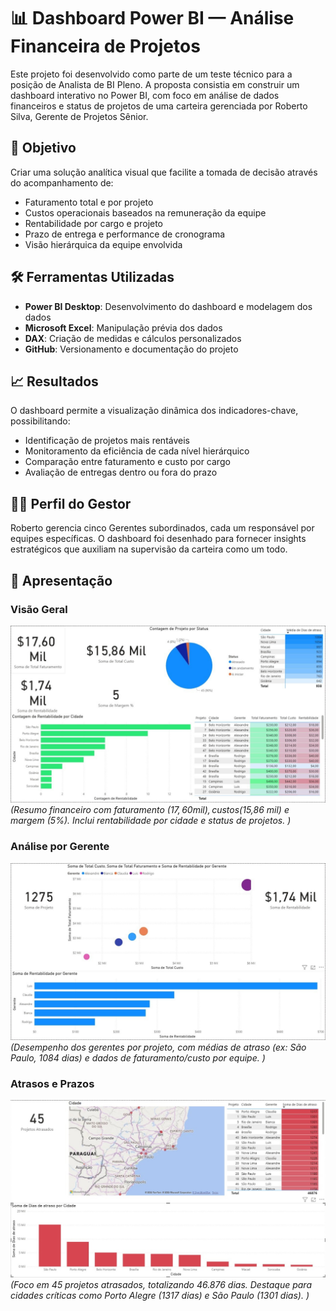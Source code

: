 # 📊 Dashboard Power BI — Análise Financeira de Projetos

Este projeto foi desenvolvido como parte de um teste técnico para a posição de Analista de BI Pleno. A proposta consistia em construir um dashboard interativo no Power BI, com foco em análise de dados financeiros e status de projetos de uma carteira gerenciada por Roberto Silva, Gerente de Projetos Sênior.

## 🎯 Objetivo

Criar uma solução analítica visual que facilite a tomada de decisão através do acompanhamento de:

- Faturamento total e por projeto
- Custos operacionais baseados na remuneração da equipe
- Rentabilidade por cargo e projeto
- Prazo de entrega e performance de cronograma
- Visão hierárquica da equipe envolvida

## 🛠️ Ferramentas Utilizadas

- **Power BI Desktop**: Desenvolvimento do dashboard e modelagem dos dados
- **Microsoft Excel**: Manipulação prévia dos dados
- **DAX**: Criação de medidas e cálculos personalizados
- **GitHub**: Versionamento e documentação do projeto

## 📈 Resultados

O dashboard permite a visualização dinâmica dos indicadores-chave, possibilitando:

- Identificação de projetos mais rentáveis
- Monitoramento da eficiência de cada nível hierárquico
- Comparação entre faturamento e custo por cargo
- Avaliação de entregas dentro ou fora do prazo

## 👨‍💼 Perfil do Gestor

Roberto gerencia cinco Gerentes subordinados, cada um responsável por equipes específicas. O dashboard foi desenhado para fornecer insights estratégicos que auxiliam na supervisão da carteira como um todo.

## 🔗 Apresentação

### Visão Geral
![Dashboard Completo](assets/geral.jpg)
*(Resumo financeiro com faturamento ($17,60 mil), custos ($15,86 mil) e margem (5%). Inclui rentabilidade por cidade e status de projetos. 
)*  

### Análise por Gerente
![Dashboard - Análise por Gerente](assets/Gerente.jpg)  
*(Desempenho dos gerentes por projeto, com médias de atraso (ex: São Paulo, 1084 dias) e dados de faturamento/custo por equipe.
)*  

### Atrasos e Prazos
![Dashboard - Atrasos e Prazos](assets/Prazos.jpg)
*(Foco em 45 projetos atrasados, totalizando 46.876 dias. Destaque para cidades críticas como Porto Alegre (1317 dias) e São Paulo (1301 dias).
)*


